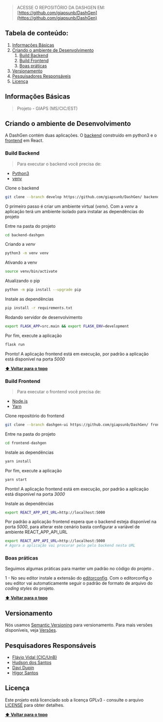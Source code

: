 > ACESSE O REPOSITÓRIO DA DASHGEN EM: [https://github.com/giapsunb/DashGen](https://github.com/giapsunb/DashGen)

## Tabela de conteúdo:

1. [Informações Básicas](#informações-básicas)
1. [Criando o ambiente de Desenvolvimento](#criando-o-ambiente-de-desenvolvimento)
   1. [Build Backend](#build-backend)
   1. [Build Frontend](#build-frontend)
   1. [Boas práticas](#boas-práticas)
1. [Versionamento](#versionamento)
1. [Pesquisadores Responsáveis](#pesquisadores-responsáveis)
1. [Licença](#licença)

## Informações Básicas

> Projeto - GIAPS (MS/CIC/EST)

## Criando o ambiente de Desenvolvimento

A DashGen contém duas aplicações. O [backend](#build-backend) construído em python3 e o [frontend](#build-frontend) em React.

### Build Backend

> Para executar o backend você precisa de:

- [Python3](https://www.python.org/download/releases/3.0/)
- [venv](https://docs.python.org/3/library/venv.html)

Clone o backend

```sh
git clone --branch develop https://github.com/giapsunb/DashGen/ backend-dashgen
```

O primeiro passo é criar um ambiente virtual (_venv_). Com a _venv_ a aplicação terá um ambiente isolado para instalar as dependências do projeto

Entre na pasta do projeto

```sh
cd backend-dashgen
```

Criando a _venv_

```sh
python3 -m venv venv
```

Ativando a venv

```sh
source venv/bin/activate
```

Atualizando o pip

```sh
python -m pip install --upgrade pip
```

Instale as dependências

```sh
pip install -r requirements.txt
```

Rodando servidor de desenvolvimento

```sh
export FLASK_APP=src.main && export FLASK_ENV=development
```

Por fim, execute a aplicação

```sh
flask run
```

Pronto! A aplicação frontend está em execução, por padrão a aplicação está disponível na porta _5000_

**[⬆ Voltar para o topo](#tabela-de-conteúdo)**

### Build Frontend

> Para executar o frontend você precisa de:

- [Node.js](https://nodejs.org/)
- [Yarn](https://yarnpkg.com)

Clone repositório do frontend

```sh
git clone --branch dashgen-ui https://github.com/giapsunb/DashGen/ frontend-dashgen
```

Entre na pasta do projeto

```sh
cd frontend-dashgen
```

Instale as dependências

```sh
yarn install
```

Por fim, execute a aplicação

```sh
yarn start
```

Pronto! A aplicação frontend está em execução, por padrão a aplicação está disponível na porta _3000_

Instale as dependências

```sh
export REACT_APP_API_URL=http://localhost:5000
```

Por padrão a aplicação frontend espera que o backend esteja disponível na porta _5000_, para alterar este cenário basta configurar a variável de ambiente REACT_APP_API_URL

```sh
export REACT_APP_API_URL=http://localhost:5000
# Agora a aplicação vai procurar pelo pelo backend nesta URL
```

### Boas práticas

Seguimos algumas práticas para manter um padrão no código do projeto .

1 - No seu editor instale a extensão do [editorconfig](https://editorconfig.org/). Com o editorconfig o seu editor vai automaticamente seguir o padrão de formato de arquivo do _coding styles_ do projeto.

**[⬆ Voltar para o topo](#tabela-de-conteúdo)**

## Versionamento

Nós usamos [Semantic Versioning](http://semver.org/) para versionamento. Para mais versões disponíveis, veja [Versões](https://github.com/giapsunb/DashGen/tags).

## Pesquisadores Responsáveis

- [Flávio Vidal (CIC/UnB)](https://github.com/fbvidal)
- [Hudson dos Santos](https://github.com/hdusantos)
- [Davi Dupin](https://github.com/DaviDupin)
- [Higor Santos](https://github.com/HigorSantosCIC)

## Licença

Este projeto está licenciado sob a licença GPLv3 - consulte o arquivo [LICENSE](https://github.com/giapsunb/DashGen/blob/develop/LICENSE) para obter detalhes.

**[⬆ Voltar para o topo](#tabela-de-conteúdo)**

